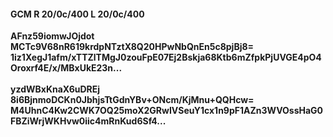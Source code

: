 #### GCM R 20/0c/400 L 20/0c/400 
**AFnz59iomwJOjdot**<br/>**MCTc9V68nR619krdpNTztX8Q20HPwNbQnEn5c8pjBj8=**<br/>**1iz1XegJ1afm/xTTZlTMgJ0zouFpE07Ej2Bskja68Ktb6mZfpkPjUVGE4pO4Oroxrf4E/x/MBxUkE23n...**<br/><br/> 
**yzdWBxKnaX6uDREj**<br/>**8i6BjnmoDCKn0JbhjsTtGdnYBv+ONcm/KjMnu+QQHcw=**<br/>**M4UhnC4Kw2CWK7OQ25moX2GRwIVSeuY1cx1n9pF1AZn3WVOssHaG0FBZiWrjWKHvw0iic4mRnKud6Sf4...**